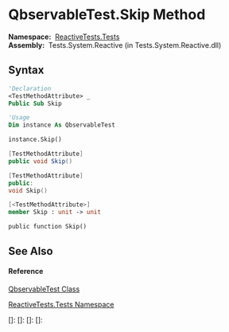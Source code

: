 # QbservableTest.Skip Method

**Namespace:**  [ReactiveTests.Tests](ReactiveTests.Tests\ReactiveTests.Tests.md)  
**Assembly:**  Tests.System.Reactive (in Tests.System.Reactive.dll)

## Syntax

```vb
'Declaration
<TestMethodAttribute> _
Public Sub Skip
```

```vb
'Usage
Dim instance As QbservableTest

instance.Skip()
```

```csharp
[TestMethodAttribute]
public void Skip()
```

```c++
[TestMethodAttribute]
public:
void Skip()
```

```fsharp
[<TestMethodAttribute>]
member Skip : unit -> unit 
```

```jscript
public function Skip()
```

## See Also

#### Reference

[QbservableTest Class](QbservableTest\QbservableTest.md)

[ReactiveTests.Tests Namespace](ReactiveTests.Tests\ReactiveTests.Tests.md)

[]: 
[]: 
[]: 
[]: 